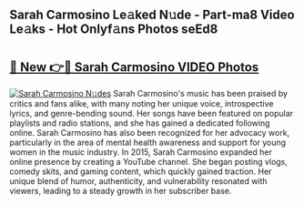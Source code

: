 ## Sarah Carmosino Le𝚊ked N𝚞de - Part-ma8 Video Le𝚊ks - Hot Onlyf𝚊ns Photos seEd8

# <h2><a href="http://ab20172.deff.icu/?id=Sarah+Carmosino">🔗 New 👉🔴 Sarah Carmosino VIDEO Photos</a></h2>

[![Sarah Carmosino N𝚞des](https://i.imgur.com/rIISA9y.gif)](http://ab20172.deff.icu/?id=Sarah+Carmosino)
Sarah Carmosino's music has been praised by critics and fans alike, with many noting her unique voice, introspective lyrics, and genre-bending sound. Her songs have been featured on popular playlists and radio stations, and she has gained a dedicated following online. Sarah Carmosino has also been recognized for her advocacy work, particularly in the area of mental health awareness and support for young women in the music industry. In 2015, Sarah Carmosino expanded her online presence by creating a YouTube channel. She began posting vlogs, comedy skits, and gaming content, which quickly gained traction. Her unique blend of humor, authenticity, and vulnerability resonated with viewers, leading to a steady growth in her subscriber base.
